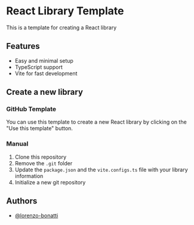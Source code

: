 # React Library Template

This is a template for creating a React library

## Features

- Easy and minimal setup
- TypeScript support
- Vite for fast development

## Create a new library

### GitHub Template

You can use this template to create a new React library by clicking on the "Use this template" button.

### Manual 

1. Clone this repository
2. Remove the `.git` folder
3. Update the `package.json` and the `vite.configs.ts` file with your library information
4. Initialize a new git repository

## Authors

- [@lorenzo-bonatti](https://github.com/lorenzo-bonatti)
